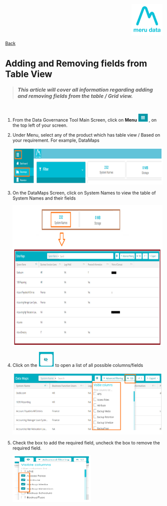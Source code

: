 <p align="Right">
  <img width="100" height="100" src="../../Media/Images/Logos/Merudata_Logo1.png">
</p>

[Back](../../GetStarted.md)

# Adding and Removing fields from Table View

> ### *This article will cover all information regarding adding and removing fields from the table / Grid view.*
&nbsp;


1. From the Data Governance Tool Main Screen, click on **Menu** <img width="30" height="25" src="../../Media/Images/Get_Started/Adding_and_Removing_fields/Menu.png"> , on the top left of your screen.

2. Under Menu, select any of the product which has table view / Based on your requirement. For example, DataMaps 
    
    <p align="left">
      <img width="700" height="120" src="../../Media/Images/Get_Started/Adding_and_Removing_fields/DataMap_Tabel_View_Step_1.png">
    </p>

3. On the DataMaps Screen, click on System Names to view the table of System Names and their fields 
    
    <p align="left">
      <img width="1000" height="450" src="../../Media/Images/Get_Started/Adding_and_Removing_fields/DataMap_Tabel_View_Step_2.png">
    </p>

4. Click on the <img width="50" height="50" src="../../Media/Images/Get_Started/Adding_and_Removing_fields/Visible_Column_Icon.png"> to open a list of all possible columns/fields  
    
    <p align="left">
      <img width="550" height="200" src="../../Media/Images/Get_Started/Adding_and_Removing_fields/DataMap_Tabel_View_Step_3.png">
    </p>

5. Check the box to add the required field, uncheck the box to remove the required field.
    
    <p align="left">
      <img width="250" height="150" src="../../Media/Images/Get_Started/Adding_and_Removing_fields/DataMap_Tabel_View_Step_4.png">
    </p>